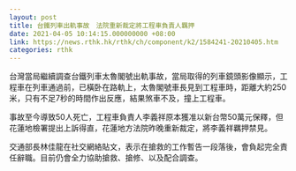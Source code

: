 ```yaml
---
layout: post
title: 台鐵列車出軌事故　法院重新裁定將工程車負責人羈押
date: 2021-04-05 10:14:15.000000000 +08:00
link: https://news.rthk.hk/rthk/ch/component/k2/1584241-20210405.htm
categories: rthk
---
```


台灣當局繼續調查台鐵列車太魯閣號出軌事故，當局取得的列車鏡頭影像顯示，工程車在列車通過前，已橫卧在路軌上，太魯閣號車長見到工程車時，距離大約250米，只有不足7秒的時間作出反應，結果煞車不及，撞上工程車。

事故至今導致50人死亡，工程車負責人李義祥原本獲准以新台幣50萬元保釋，但花蓮地檢署提出上訴得直，花蓮地方法院昨晚重新裁定，將李義祥羈押禁見。

交通部長林佳龍在社交網絡貼文，表示在搶救的工作暫告一段落後，會負起完全責任辭職。目前仍會全力協助搶救、搶修、以及配合調查。
